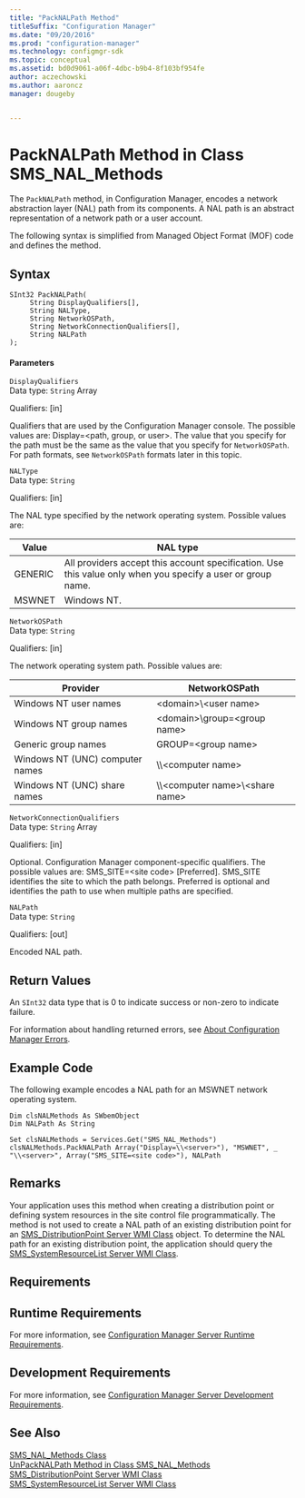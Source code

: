 ```yaml
---
title: "PackNALPath Method"
titleSuffix: "Configuration Manager"
ms.date: "09/20/2016"
ms.prod: "configuration-manager"
ms.technology: configmgr-sdk
ms.topic: conceptual
ms.assetid: bd0d9061-a06f-4dbc-b9b4-8f103bf954fe
author: aczechowski
ms.author: aaroncz
manager: dougeby


---
```

# PackNALPath Method in Class SMS_NAL_Methods
The `PackNALPath` method, in Configuration Manager, encodes a network abstraction layer (NAL) path from its components. A NAL path is an abstract representation of a network path or a user account.  

 The following syntax is simplified from Managed Object Format (MOF) code and defines the method.  

## Syntax  

```  
SInt32 PackNALPath(  
     String DisplayQualifiers[],  
     String NALType,   
     String NetworkOSPath,   
     String NetworkConnectionQualifiers[],  
     String NALPath  
);  
```  

#### Parameters  
 `DisplayQualifiers`  
 Data type: `String` Array  

 Qualifiers: [in]  

 Qualifiers that are used by the Configuration Manager console. The possible values are: Display=\<path, group, or user>. The value that you specify for the path must be the same as the value that you specify for `NetworkOSPath`. For path formats, see `NetworkOSPath` formats later in this topic.  

 `NALType`  
 Data type: `String`  

 Qualifiers: [in]  

 The NAL type specified by the network operating system. Possible values are:  

| Value | NAL type |
| ----- | -------- |
|GENERIC|All providers accept this account specification. Use this value only when you specify a user or group name.|  
|MSWNET|Windows NT.|  

 `NetworkOSPath`  
 Data type: `String`  

 Qualifiers: [in]  

 The network operating system path. Possible values are:  

|Provider|NetworkOSPath|  
|--------------|---------------------|  
|Windows NT user names|\<domain>\\<user name\>|  
|Windows NT group names|\<domain>\group=\<group name>|  
|Generic group names|GROUP=\<group name>|  
|Windows NT (UNC) computer names|\\\\<computer name\>|  
|Windows NT (UNC) share names|\\\\<computer name\>\\<share name\>|  

 `NetworkConnectionQualifiers`  
 Data type: `String` Array  

 Qualifiers: [in]  

 Optional. Configuration Manager component-specific qualifiers. The possible values are: SMS_SITE=\<site code> [Preferred]. SMS_SITE identifies the site to which the path belongs. Preferred is optional and identifies the path to use when multiple paths are specified.  

 `NALPath`  
 Data type: `String`  

 Qualifiers: [out]  

 Encoded NAL path.  

## Return Values  
 An `SInt32` data type that is 0 to indicate success or non-zero to indicate failure.  

 For information about handling returned errors, see [About Configuration Manager Errors](../../../develop/core/understand/about-configuration-manager-errors.md).  

## Example Code  
 The following example encodes a NAL path for an MSWNET network operating system.  

```  
Dim clsNALMethods As SWbemObject  
Dim NALPath As String  

Set clsNALMethods = Services.Get("SMS_NAL_Methods")  
clsNALMethods.PackNALPath Array("Display=\\<server>"), "MSWNET", _  
"\\<server>", Array("SMS_SITE=<site code>"), NALPath  
```  

## Remarks  
 Your application uses this method when creating a distribution point or defining system resources in the site control file programmatically. The method is not used to create a NAL path of an existing distribution point for an [SMS_DistributionPoint Server WMI Class](../../../develop/reference/core/servers/configure/sms_distributionpoint-server-wmi-class.md) object. To determine the NAL path for an existing distribution point, the application should query the [SMS_SystemResourceList Server WMI Class](../../../develop/reference/core/servers/configure/sms_systemresourcelist-server-wmi-class.md).  

## Requirements  

## Runtime Requirements  
 For more information, see [Configuration Manager Server Runtime Requirements](../../../develop/core/reqs/server-runtime-requirements.md).  

## Development Requirements  
 For more information, see [Configuration Manager Server Development Requirements](../../../develop/core/reqs/server-development-requirements.md).  

## See Also  
 [SMS_NAL_Methods Class](../../../develop/reference/misc/sms_nal_methods-server-wmi-class.md)   
 [UnPackNALPath Method in Class SMS_NAL_Methods](../../../develop/reference/misc/unpacknalpath-method-in-class-sms_nal_methods.md)   
 [SMS_DistributionPoint Server WMI Class](../../../develop/reference/core/servers/configure/sms_distributionpoint-server-wmi-class.md)   
 [SMS_SystemResourceList Server WMI Class](../../../develop/reference/core/servers/configure/sms_systemresourcelist-server-wmi-class.md)
